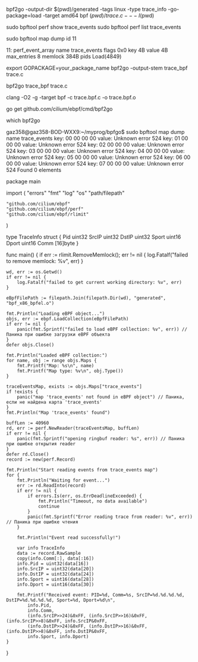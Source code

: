 bpf2go -output-dir $(pwd)/generated -tags linux -type trace_info -go-package=load -target amd64 bpf $(pwd)/trace.c -- -I$(pwd)


sudo bpftool perf show  trace_events
sudo bpftool perf list  trace_events

sudo bpftool map dump id 11




11: perf_event_array  name trace_events  flags 0x0
        key 4B  value 4B  max_entries 8  memlock 384B
        pids Load(4849)


export GOPACKAGE=your_package_name
bpf2go -output-stem trace_bpf trace.c

bpf2go trace_bpf trace.c



clang -O2 -g -target bpf -c trace.bpf.c -o trace.bpf.o

go get github.com/cilium/ebpf/cmd/bpf2go

which bpf2go



gaz358@gaz358-BOD-WXX9:~/myprog/bpfgo$ sudo bpftool map dump name trace_events
key:
00 00 00 00
value:
Unknown error 524
key:
01 00 00 00
value:
Unknown error 524
key:
02 00 00 00
value:
Unknown error 524
key:
03 00 00 00
value:
Unknown error 524
key:
04 00 00 00
value:
Unknown error 524
key:
05 00 00 00
value:
Unknown error 524
key:
06 00 00 00
value:
Unknown error 524
key:
07 00 00 00
value:
Unknown error 524
Found 0 elements



package main

import (
	"errors"
	"fmt"
	"log"
	"os"
	"path/filepath"

	"github.com/cilium/ebpf"
	"github.com/cilium/ebpf/perf"
	"github.com/cilium/ebpf/rlimit"
)

type TraceInfo struct {
	Pid   uint32
	SrcIP uint32
	DstIP uint32
	Sport uint16
	Dport uint16
	Comm  [16]byte
}

func main() {
	if err := rlimit.RemoveMemlock(); err != nil {
		log.Fatalf("failed to remove memlock: %v", err)
	}

	wd, err := os.Getwd()
	if err != nil {
		log.Fatalf("failed to get current working directory: %v", err)
	}

	eBpfFilePath := filepath.Join(filepath.Dir(wd), "generated", "bpf_x86_bpfel.o")

	fmt.Println("Loading eBPF object...")
	objs, err := ebpf.LoadCollection(eBpfFilePath)
	if err != nil {
		panic(fmt.Sprintf("failed to load eBPF collection: %v", err)) // Паника при ошибке загрузки eBPF объекта
	}
	defer objs.Close()

	fmt.Println("Loaded eBPF collection:")
	for name, obj := range objs.Maps {
		fmt.Printf("Map: %s\n", name)
		fmt.Printf("Map type: %v\n", obj.Type())
	}

	traceEventsMap, exists := objs.Maps["trace_events"]
	if !exists {
		panic("map 'trace_events' not found in eBPF object") // Паника, если не найдена карта 'trace_events'
	}
	fmt.Println("Map 'trace_events' found")

	buffLen := 40960
	rd, err := perf.NewReader(traceEventsMap, buffLen)
	if err != nil {
		panic(fmt.Sprintf("opening ringbuf reader: %s", err)) // Паника при ошибке открытия reader
	}
	defer rd.Close()
	record := new(perf.Record)

	fmt.Println("Start reading events from trace_events map")
	for {
		fmt.Println("Waiting for event...")
		err := rd.ReadInto(record)
		if err != nil {
			if errors.Is(err, os.ErrDeadlineExceeded) {
				fmt.Println("Timeout, no data available")
				continue
			}
			panic(fmt.Sprintf("Error reading trace from reader: %v", err)) // Паника при ошибке чтения
		}

		fmt.Println("Event read successfully!")

		var info TraceInfo
		data := record.RawSample
		copy(info.Comm[:], data[:16])
		info.Pid = uint32(data[16])
		info.SrcIP = uint32(data[20])
		info.DstIP = uint32(data[24])
		info.Sport = uint16(data[28])
		info.Dport = uint16(data[30])

		fmt.Printf("Received event: PID=%d, Comm=%s, SrcIP=%d.%d.%d.%d, DstIP=%d.%d.%d.%d, Sport=%d, Dport=%d\n",
			info.Pid,
			info.Comm,
			(info.SrcIP>>24)&0xFF, (info.SrcIP>>16)&0xFF, (info.SrcIP>>8)&0xFF, info.SrcIP&0xFF,
			(info.DstIP>>24)&0xFF, (info.DstIP>>16)&0xFF, (info.DstIP>>8)&0xFF, info.DstIP&0xFF,
			info.Sport, info.Dport)
	}
}

